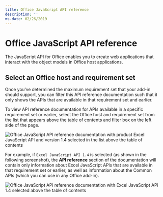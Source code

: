 ```yaml
---
title: Office JavaScript API reference 
description: ''
ms.date: 02/26/2019
---
```


# Office JavaScript API reference

The JavaScript API for Office enables you to create web applications that interact with the object models in Office host applications. 

## Select an Office host and requirement set

Once you've determined the maximum requirement set that your add-in should support, you can filter this API reference documentation such that it only shows the APIs that are available in that requirement set and earlier.

To view API reference documentation for APIs available in a specific requirement set or earlier, select the Office host and requirement set from the list that appears above the table of contents and filter box on the left side of the page.

![Office JavaScript API reference documentation with product Excel JavaScript API and version 1.4 selected in the list above the table of contents](images/moniker-selector-2.png)

For example, if `Excel JavaScript API 1.4` is selected (as shown in the following screenshot), the **API reference** section of the documentation will contain only information about Excel JavaScript APIs that are available in that requirement set or earlier, as well as information about the Common APIs (which you can use in any Office add-in).

![Office JavaScript API reference documentation with Excel JavaScript API 1.4 selected above the table of contents](images/moniker-selector-1.png)

